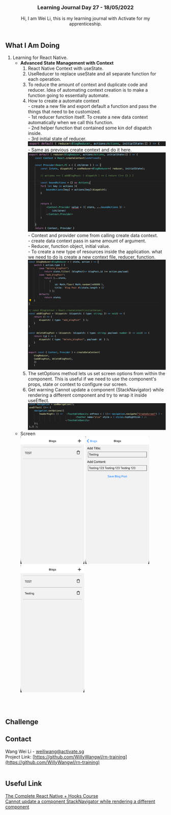<br />
<div align="center">

  <h3 align="center">Learning Journal Day 27 - 18/05/2022</h3>

  <p align="center">
    Hi, I am Wei Li, this is my learning journal with Activate for my apprenticeship. 
    <br /><br />
  </p>
</div>
<!-- What I Am Doing -->

## What I Am Doing

<oL>
  <li>    
    Learning for React Native.<br />
    <ul>
        <li>
            <b>Advanced State Management with Context</b> <br />
             <ol>
                <li>React Native Context with useState.</li>
                <li>UseReducer to replace useState and all separate function for each operation.</li>
                <li>To reduce the amount of context and duplicate code and reducer. Idea of automating context creation is to make a function going to essentially automate.
                <li>How to create a automate context <br />
                     - create a new file and export default a function and pass the things that need to be customized.<br/>
                     - 1st reducer function itself. To create a new data context automatically when we call this function.<br />
                     - 2nd helper function that contained some kin dof dispatch inside.<br />
                     - 3rd initial state of reducer.<br />
                      <img src="../img/May/18/01.png" width="500"/><br />
                     - Same as previous create context and do it here.<br />
                      <img src="../img/May/18/02.png" width="500"/><br />
                     - Context and provider come from calling create data context.<br />
                     - create data context pass in same amount of argument.<br /> 
                     - Reducer, function object, initial value.<br />
                     - To create a new type of resources inside the application. what we need to do is create  a new context file, reducer, function.<br />
                     <img src="../img/May/18/03.png" width="500"/><br />
                </li>
                <li>The setOptions method lets us set screen options from within the component. This is useful if we need to use the component's props, state or context to configure our screen. </li>
                <li>Get warning Cannot update a component (StackNavigator) while rendering a different component and try to wrap it inside useEffect.<br />
                <img src="../img/May/18/04.png" width="500"/><br />
                </li>
            </ol>
        </li>
        <li>Screen<br />
            <img src="../img/May/18/05.png" width="200"/>
            <img src="../img/May/18/06.png" width="200"/>
            <img src="../img/May/18/07.png" width="200"/>
        </li>
    </ul>
    </li>

</ol>
<br /><br />

<!-- Challenge -->

## Challenge



<!-- CONTACT -->

## Contact

Wang Wei Li - weiliwang@activate.sg<br />
Project Link: [https://github.com/WillyWangwl/rn-training](https://github.com/WillyWangwl/rn-training)
<br /><br />

<!-- Useful Link -->

## Useful Link

[The Complete React Native + Hooks Course](https://www.udemy.com/course/the-complete-react-native-and-redux-course/learn/lecture/22028562#overview)<br />
[Cannot update a component StackNavigator while rendering a different component](https://github.com/react-navigation/react-navigation/issues/9478)<br />
